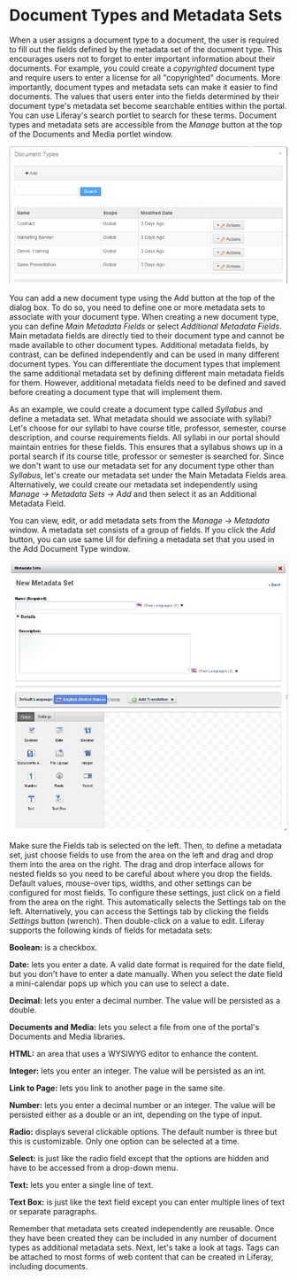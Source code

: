 # Document Types and Metadata Sets [](id=document-types-and-metadata-sets-lp-6-2-use-useportal)

When a user assigns a document type to a document, the user is required to fill
out the fields defined by the metadata set of the document type. This encourages
users not to forget to enter important information about their documents. For
example, you could create a *copyrighted* document type and require users to
enter a license for all "copyrighted" documents. More importantly, document
types and metadata sets can make it easier to find documents. The values that
users enter into the fields determined by their document type's metadata set
become searchable entities within the portal. You can use Liferay's search
portlet to search for these terms. Document types and metadata sets are
accessible from the *Manage* button at the top of the Documents and Media
portlet window.

![Figure 5.3: Navigate to the Document Types Dialog Box by clicking *Manage* &rarr; *Document Types*.](../../images/05-document-types.png)

You can add a new document type using the Add button at the top of the dialog
box. To do so, you need to define one or more metadata sets to associate with
your document type. When creating a new document type, you can define *Main
Metadata Fields* or select *Additional Metadata Fields*. Main metadata fields
are directly tied to their document type and cannot be made available to other
document types. Additional metadata fields, by contrast, can be defined
independently and can be used in many different document types. You can
differentiate the document types that implement the same additional metadata set
by defining different main metadata fields for them. However, additional
metadata fields need to be defined and saved before creating a document type
that will implement them. 

As an example, we could create a document type called *Syllabus* and define a
metadata set. What metadata should we associate with syllabi? Let's choose for
our syllabi to have course title, professor, semester, course description, and
course requirements fields. All syllabi in our portal should maintain entries
for these fields. This ensures that a syllabus shows up in a portal search
if its course title, professor or semester is searched for. Since we don't want
to use our metadata set for any document type other than *Syllabus*, let's
create our metadata set under the Main Metadata Fields area. Alternatively, we
could create our metadata set independently using *Manage &rarr; Metadata Sets
&rarr; Add* and then select it as an Additional Metadata Field. 

You can view, edit, or add metadata sets from the *Manage &rarr; Metadata*
window. A metadata set consists of a group of fields. If you click the *Add*
button, you can use same UI for defining a metadata set that you used in the Add
Document Type window.

![Figure 5.4: Adding a New Metadata Set is easier than ever with Liferay's advanced editor.](../../images/05-new-metadata-set.png)

<!-- Needs to be replaced for 6.2 -->
<!-- Editor had icons missing during image updating cycle -->

Make sure the Fields tab is selected on the left. Then, to define a metadata
set, just choose fields to use from the area on the left and drag and drop them
into the area on the right. The drag and drop interface allows for nested fields
so you need to be careful about where you drop the fields. Default values,
mouse-over tips, widths, and other settings can be configured for most fields.
To configure these settings, just click on a field from the area on the right.
This automatically selects the Settings tab on the left. Alternatively, you can
access the Settings tab by clicking the fields *Settings* button (wrench). Then
double-click on a value to edit. Liferay supports the following kinds of fields
for metadata sets:

**Boolean:** is a checkbox.

**Date:** lets you enter a date. A valid date format is required for the date
field, but you don't have to enter a date manually. When you select the date
field a mini-calendar pops up which you can use to select a date.

**Decimal:** lets you enter a decimal number. The value will be persisted as a
double.

**Documents and Media:** lets you select a file from one of the portal's
Documents and Media libraries.

**HTML:** an area that uses a WYSIWYG editor to enhance the content.

**Integer:** lets you enter an integer. The value will be persisted as an int.

**Link to Page:** lets you link to another page in the same site.

**Number:** lets you enter a decimal number or an integer. The value will be
persisted either as a double or an int, depending on the type of input.

**Radio:** displays several clickable options. The default number is three but
this is customizable. Only one option can be selected at a time.

**Select:** is just like the radio field except that the options are hidden and
have to be accessed from a drop-down menu.

**Text:** lets you enter a single line of text.

**Text Box:** is just like the text field except you can enter multiple lines of
text or separate paragraphs.

Remember that metadata sets created independently are reusable. Once they have
been created they can be included in any number of document types as additional
metadata sets. Next, let's take a look at tags. Tags can be attached to most
forms of web content that can be created in Liferay, including documents.
